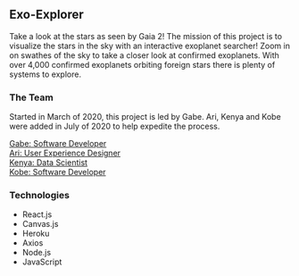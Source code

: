 ## Exo-Explorer

Take a look at the stars as seen by Gaia 2! The mission of this project is to visualize the stars in the sky with an interactive exoplanet searcher! Zoom in on swathes of the sky to take a closer look at confirmed exoplanets. With over 4,000 confirmed exoplanets orbiting foreign stars there is plenty of systems to explore.

### The Team

Started in March of 2020, this project is led by Gabe. Ari, Kenya and Kobe were added in July of 2020 to help expedite the process. <br />

[Gabe: Software Developer](https://github.com/gtole342) <br />
[Ari: User Experience Designer](https://github.com/AriG150) <br />
[Kenya: Data Scientist](https://github.com/KenyaChauche) <br />
[Kobe: Software Developer](https://github.com/klar2d2/)

### Technologies
  * React.js
  * Canvas.js
  * Heroku
  * Axios
  * Node.js
  * JavaScript
